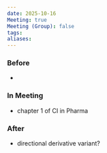 ```yaml
---
date: 2025-10-16
Meeting: true
Meeting (Group): false
tags: 
aliases:
---
```


### Before
- 

### In Meeting
- chapter 1 of CI in Pharma

### After
- directional derivative variant?